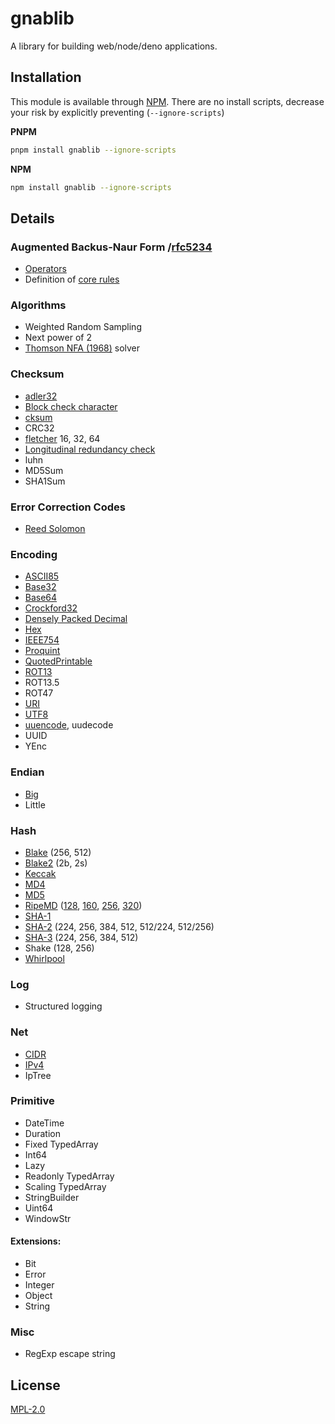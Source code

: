 # gnablib

A library for building web/node/deno applications.

## Installation

This module is available through [NPM](https://www.npmjs.com/). There are no install scripts, decrease your risk by explicitly preventing (`--ignore-scripts`)

**PNPM**

```bash
pnpm install gnablib --ignore-scripts
```

**NPM**

```bash
npm install gnablib --ignore-scripts
```

## Details

### Augmented Backus-Naur Form /[rfc5234](https://datatracker.ietf.org/doc/html/rfc5234)

- [Operators](https://datatracker.ietf.org/doc/html/rfc5234#section-3)
- Definition of [core rules](https://datatracker.ietf.org/doc/html/rfc5234#appendix-B.1)

### Algorithms

- Weighted Random Sampling
- Next power of 2
- [Thomson NFA (1968)](https://dl.acm.org/doi/10.1145/363347.363387) solver

### Checksum

- [adler32](https://datatracker.ietf.org/doc/html/rfc1950)
- [Block check character](https://en.wikipedia.org/wiki/Block_check_character)
- [cksum](https://en.wikipedia.org/wiki/Cksum)
- CRC32
- [fletcher](http://www.zlib.net/maxino06_fletcher-adler.pdf) 16, 32, 64
- [Longitudinal redundancy check](https://en.wikipedia.org/wiki/Longitudinal_redundancy_check)
- luhn
- MD5Sum
- SHA1Sum

### Error Correction Codes

- [Reed Solomon](https://en.wikipedia.org/wiki/Reed%E2%80%93Solomon_error_correction)

### Encoding

- [ASCII85](https://en.wikipedia.org/wiki/Ascii85)
- [Base32](https://www.gnabgib.com/tools/base32/)
- [Base64](https://www.gnabgib.com/tools/base64/)
- [Crockford32](https://www.crockford.com/base32.html)
- [Densely Packed Decimal](https://en.wikipedia.org/wiki/Densely_packed_decimal)
- [Hex](https://en.wikipedia.org/wiki/Hexadecimal)
- [IEEE754](https://en.wikipedia.org/wiki/IEEE_754)
- [Proquint](http://www.gnabgib.com/tools/proquint/)
- [QuotedPrintable](https://datatracker.ietf.org/doc/html/rfc2045#section-6.7)
- [ROT13](https://en.wikipedia.org/wiki/ROT13)
- ROT13.5
- ROT47
- [URI](https://datatracker.ietf.org/doc/html/rfc3986#page-11)
- [UTF8](https://datatracker.ietf.org/doc/html/rfc3629)
- [uuencode](https://en.wikipedia.org/wiki/Uuencoding), uudecode
- UUID
- YEnc

### Endian

- [Big](https://en.wikipedia.org/wiki/Endianness)
- Little

### Hash

- [Blake](<https://en.wikipedia.org/wiki/BLAKE_(hash_function)>) (256, 512)
- [Blake2](https://www.blake2.net/) (2b, 2s)
- [Keccak](https://keccak.team/keccak.html)
- [MD4](https://datatracker.ietf.org/doc/html/rfc1320)
- [MD5](https://datatracker.ietf.org/doc/html/rfc1321)
- [RipeMD](https://en.wikipedia.org/wiki/RIPEMD) ([128](https://homes.esat.kuleuven.be/~bosselae/ripemd/rmd128.txt), [160](https://homes.esat.kuleuven.be/~bosselae/ripemd/rmd160.txt), [256](https://homes.esat.kuleuven.be/~bosselae/ripemd/rmd256.txt), [320](https://homes.esat.kuleuven.be/~bosselae/ripemd/rmd320.txt))
- [SHA-1](https://datatracker.ietf.org/doc/html/rfc3174)
- [SHA-2](https://en.wikipedia.org/wiki/SHA-2) (224, 256, 384, 512, 512/224, 512/256)
- [SHA-3](https://en.wikipedia.org/wiki/SHA-3) (224, 256, 384, 512)
- Shake (128, 256)
- [Whirlpool](https://web.archive.org/web/20171129084214/http://www.larc.usp.br/~pbarreto/WhirlpoolPage.html)

### Log

- Structured logging

### Net

- [CIDR](https://en.wikipedia.org/wiki/Classless_Inter-Domain_Routing)
- [IPv4](https://en.wikipedia.org/wiki/Internet_Protocol_version_4)
- IpTree

### Primitive

- DateTime
- Duration
- Fixed TypedArray
- Int64
- Lazy
- Readonly TypedArray
- Scaling TypedArray
- StringBuilder
- Uint64
- WindowStr

#### Extensions:

- Bit
- Error
- Integer
- Object
- String

### Misc

- RegExp escape string

<!--
## Development

Tests are written using the swift [uvu](https://github.com/lukeed/uvu) test runner /w [uvu/assert](https://github.com/lukeed/uvu/blob/master/docs/api.assert.md)

```base
npm test
```

Content will be output into `/dist/**`

```bash
npm run build
```

Update version
```bash
npm version patch -m "Upgrade to %s, <reason>"
```

Resume after checkout
```bash
pnpm install
```

Format in VSCode: CTRL+SHIFT+P: Format
-->

## License

[MPL-2.0](LICENSE)
